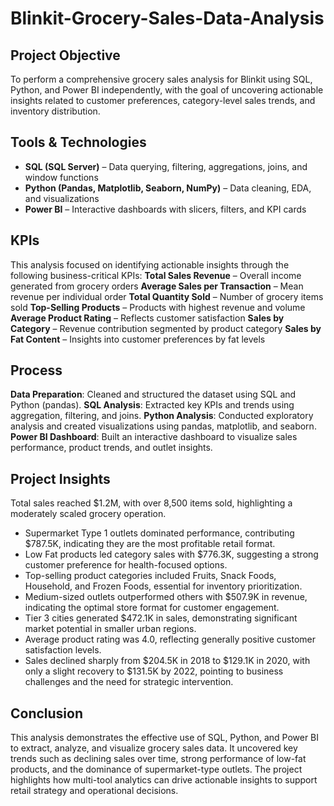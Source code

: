 # Blinkit-Grocery-Sales-Data-Analysis
## Project Objective
To perform a comprehensive grocery sales analysis for Blinkit using SQL, Python, and Power BI independently, with the goal of uncovering actionable insights related to customer preferences, category-level sales trends, and inventory distribution.
## Tools & Technologies
- **SQL (SQL Server)** – Data querying, filtering, aggregations, joins, and window functions  
- **Python (Pandas, Matplotlib, Seaborn, NumPy)** – Data cleaning, EDA, and visualizations  
- **Power BI** – Interactive dashboards with slicers, filters, and KPI cards
## KPIs
This analysis focused on identifying actionable insights through the following business-critical KPIs:
  **Total Sales Revenue** – Overall income generated from grocery orders
  **Average Sales per Transaction** – Mean revenue per individual order
  **Total Quantity Sold** – Number of grocery items sold
  **Top-Selling Products** – Products with highest revenue and volume
  **Average Product Rating** – Reflects customer satisfaction
  **Sales by Category** – Revenue contribution segmented by product category
  **Sales by Fat Content** – Insights into customer preferences by fat levels
## Process
**Data Preparation**: Cleaned and structured the dataset using SQL and Python (pandas).
**SQL Analysis**: Extracted key KPIs and trends using aggregation, filtering, and joins.
**Python Analysis**: Conducted exploratory analysis and created visualizations using pandas, matplotlib, and seaborn.
**Power BI Dashboard**: Built an interactive dashboard to visualize sales performance, product trends, and outlet insights.
## Project Insights
Total sales reached $1.2M, with over 8,500 items sold, highlighting a moderately scaled grocery operation.
- Supermarket Type 1 outlets dominated performance, contributing $787.5K, indicating they are the most profitable retail format.
- Low Fat products led category sales with $776.3K, suggesting a strong customer preference for health-focused options.
- Top-selling product categories included Fruits, Snack Foods, Household, and Frozen Foods, essential for inventory prioritization.
- Medium-sized outlets outperformed others with $507.9K in revenue, indicating the optimal store format for customer engagement.
- Tier 3 cities generated $472.1K in sales, demonstrating significant market potential in smaller urban regions.
- Average product rating was 4.0, reflecting generally positive customer satisfaction levels.
- Sales declined sharply from $204.5K in 2018 to $129.1K in 2020, with only a slight recovery to $131.5K by 2022, pointing to business challenges and the need for strategic intervention.
## Conclusion
 This analysis demonstrates the effective use of SQL, Python, and Power BI to extract, analyze, and visualize grocery sales data. It uncovered key trends such as declining sales over time, strong performance of low-fat products, and the dominance of supermarket-type outlets. The project highlights how multi-tool analytics can drive actionable insights to support retail strategy and operational decisions.







